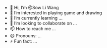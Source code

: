 - 👋 Hi, I’m @Sow Li Wang
- 👀 I’m interested in playing game and drawing
- 🌱 I’m currently learning ...
- 💞️ I’m looking to collaborate on ...
- 📫 How to reach me ...
- 😄 Pronouns: ...
- ⚡ Fun fact: ...

<!---
Brandon08Sow/Brandon08Sow is a ✨ special ✨ repository because its `README.md` (this file) appears on your GitHub profile.
You can click the Preview link to take a look at your changes.
--->
